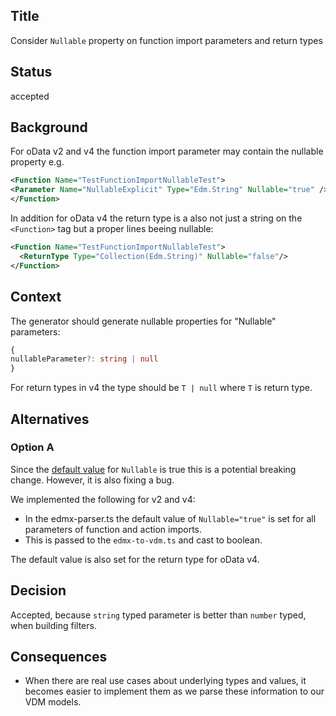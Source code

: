 ## Title

Consider `Nullable` property on function import parameters and return types

## Status

accepted

## Background

For oData v2 and v4 the function import parameter may contain the nullable property e.g.

```XML
<Function Name="TestFunctionImportNullableTest">
<Parameter Name="NullableExplicit" Type="Edm.String" Nullable="true" />
</Function>
```

In addition for oData v4 the return type is a also not just a string on the `<Function>` tag but a proper lines beeing nullable:

```XML
<Function Name="TestFunctionImportNullableTest">
  <ReturnType Type="Collection(Edm.String)" Nullable="false"/>
</Function>
```

## Context

The generator should generate nullable properties for "Nullable" parameters:

```ts
{
nullableParameter?: string | null
}
```

For return types in v4 the type should be `T | null` where `T` is return type.

## Alternatives

### Option A

Since the [default value](http://docs.oasis-open.org/odata/odata/v4.0/errata03/os/complete/part3-csdl/odata-v4.0-errata03-os-part3-csdl-complete.html#_Toc453752529) for `Nullable` is true this is a potential breaking change.
However, it is also fixing a bug.

We implemented the following for v2 and v4:

- In the edmx-parser.ts the default value of `Nullable="true"` is set for all parameters of function and action imports.
- This is passed to the `edmx-to-vdm.ts` and cast to boolean.

The default value is also set for the return type for oData v4.

## Decision

Accepted, because `string` typed parameter is better than `number` typed, when building filters.

## Consequences

- When there are real use cases about underlying types and values, it becomes easier to implement them as we parse these information to our VDM models.
